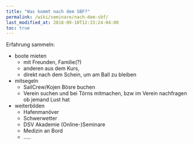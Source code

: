 ```yaml
---
title: "Was kommt nach dem SBF?"
permalink: /wiki/seminare/nach-dem-sbf/
last_modified_at: 2018-09-10T12:33:24-04:00
toc: true
---
```


Erfahrung sammeln:
- boote mieten
    - mit Freunden, Familie(?)
    - anderen aus dem Kurs, 
    - direkt nach dem Schein, um am Ball zu bleiben
- mitsegeln
    - SailCrew/Kojen Bösre buchen
    - Verein suchen und bei Törns mitmachen, bzw im Verein nachfragen ob jemand Lust hat
- weiterbilden
    - Hafenmanöver
    - Schwerwetter
    - DSV Akademie (Online-)Seminare
    - Medizin an Bord
    - .....